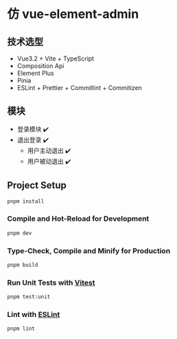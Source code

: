 # 仿 vue-element-admin

## 技术选型
- Vue3.2 + Vite + TypeScript
- Composition Api
- Element Plus
- Pinia
- ESLint + Prettier + Commitlint + Commitizen

## 模块
- 登录模块 ✔️
- 退出登录 ✔️
  - 用户主动退出 ✔️
  - 用户被动退出 ✔️

## Project Setup

```sh
pnpm install
```

### Compile and Hot-Reload for Development

```sh
pnpm dev
```

### Type-Check, Compile and Minify for Production

```sh
pnpm build
```

### Run Unit Tests with [Vitest](https://vitest.dev/)

```sh
pnpm test:unit
```

### Lint with [ESLint](https://eslint.org/)

```sh
pnpm lint
```

